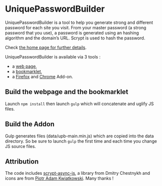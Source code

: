# UniquePasswordBuilder

UniquePasswordBuilder is a tool to help you generate strong and different password for each site you visit.
From your master password (a strong password that you use), a password is generated using an hashing algorithm and the domain’s URL.
Scrypt is used to hash the password.

Check [the home page for further details](http://paulgreg.me/UniquePasswordBuilder).

UniquePasswordBuilder is available via 3 tools :

  * a [web page](http://paulgreg.me/UniquePasswordBuilder),
  * a [bookmarklet](http://paulgreg.me/UniquePasswordBuilder),
  * a [Firefox](https://addons.mozilla.org/en-US/firefox/addon/uniquepasswordbuilder-addon) and [Chrome](https://chrome.google.com/webstore/detail/uniquepasswordbuider/egilgkfibealmbllcigihfhglhipnmie) Add-on.


## Build the webpage and the bookmarklet

Launch `npm install` then launch `gulp` which will concatenate and uglify JS files.

## Build the Addon

Gulp generates files (data/upb-main.min.js) which are copied into the data directory.
So be sure to launch `gulp` the first time and each time you change JS source files.

Attribution
--------------

The code includes [scrypt-async-js](https://github.com/dchest/scrypt-async-js), a library from Dmitry Chestnykh and icons are from [Piotr Adam Kwiatkowski](http://ikons.piotrkwiatkowski.co.uk/). Many thanks !
